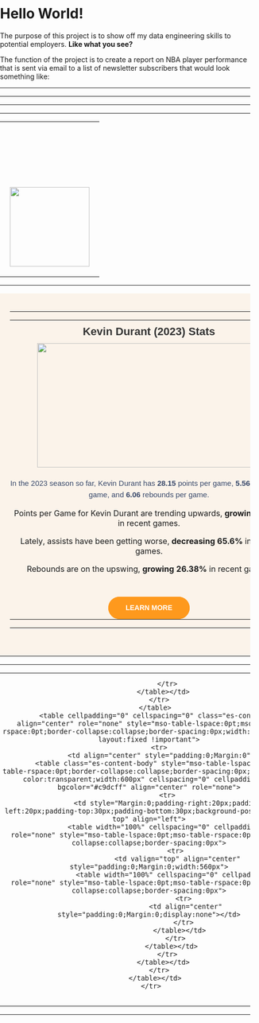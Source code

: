 <h1>Hello World!</h1>

<p>The purpose of this project is to show off my data engineering skills to potential employers. <strong>Like what you see?</strong></p>

<p>The function of the project is to create a report on NBA player performance that is sent via email to a list of newsletter subscribers that would look something like: </p>



<!DOCTYPE html PUBLIC "-//W3C//DTD XHTML 1.0 Transitional//EN" "http://www.w3.org/TR/xhtml1/DTD/xhtml1-transitional.dtd">
<html dir="ltr" xmlns="http://www.w3.org/1999/xhtml" xmlns:o="urn:schemas-microsoft-com:office:office" lang="en">
 <head>
  <meta charset="UTF-8">
  <meta content="width=device-width, initial-scale=1" name="viewport">
  <meta name="x-apple-disable-message-reformatting">
  <meta http-equiv="X-UA-Compatible" content="IE=edge">
  <meta content="telephone=no" name="format-detection">
  <title>New email template 2023-12-26</title><!--[if (mso 16)]>
    <style type="text/css">
    a {text-decoration: none;}
    </style>
    <![endif]--><!--[if gte mso 9]><style>sup { font-size: 100% !important; }</style><![endif]--><!--[if gte mso 9]>
<xml>
    <o:OfficeDocumentSettings>
    <o:AllowPNG></o:AllowPNG>
    <o:PixelsPerInch>96</o:PixelsPerInch>
    </o:OfficeDocumentSettings>
</xml>
<![endif]--><!--[if !mso]><!-- -->
  <link href="https://fonts.googleapis.com/css2?family=Changa:wght@200;300;400;500;600;700;800&display=swap" rel="stylesheet">
  <link href="https://fonts.googleapis.com/css2?family=Montserrat:ital,wght@0,400;0,500;0,600;0,700;0,800;1,400;1,500;1,600;1,700;1,800&display=swap" rel="stylesheet"><!--<![endif]-->
  <style type="text/css">
.rollover:hover .rollover-first {
  max-height:0px!important;
  display:none!important;
  }
  .rollover:hover .rollover-second {
  max-height:none!important;
  display:block!important;
  }
  .rollover span {
  font-size:0px;
  }
  u + .body img ~ div div {
  display:none;
  }
  #outlook a {
  padding:0;
  }
  span.MsoHyperlink,
span.MsoHyperlinkFollowed {
  color:inherit;
  mso-style-priority:99;
  }
  a.es-button {
  mso-style-priority:100!important;
  text-decoration:none!important;
  }
  a[x-apple-data-detectors] {
  color:inherit!important;
  text-decoration:none!important;
  font-size:inherit!important;
  font-family:inherit!important;
  font-weight:inherit!important;
  line-height:inherit!important;
  }
  .es-desk-hidden {
  display:none;
  float:left;
  overflow:hidden;
  width:0;
  max-height:0;
  line-height:0;
  mso-hide:all;
  }
  .es-button-border:hover > a.es-button {
  color:#ffffff!important;
  }
@media only screen and (max-width:600px) {*[class="gmail-fix"] { display:none!important } p, a { line-height:150%!important } h1, h1 a { line-height:120%!important } h2, h2 a { line-height:120%!important } h3, h3 a { line-height:120%!important } h4, h4 a { line-height:120%!important } h5, h5 a { line-height:120%!important } h6, h6 a { line-height:120%!important } h1 { font-size:40px!important; text-align:left } h2 { font-size:28px!important; text-align:left } h3 { font-size:18px!important; text-align:left } h4 { font-size:24px!important; text-align:left } h5 { font-size:20px!important; text-align:left } h6 { font-size:16px!important; text-align:left } .es-header-body h1 a, .es-content-body h1 a, .es-footer-body h1 a { font-size:40px!important } .es-header-body h2 a, .es-content-body h2 a, .es-footer-body h2 a { font-size:28px!important } .es-header-body h3 a, .es-content-body h3 a, .es-footer-body h3 a { font-size:18px!important } .es-header-body h4 a, .es-content-body h4 a, .es-footer-body h4 a { font-size:24px!important } .es-header-body h5 a, .es-content-body h5 a, .es-footer-body h5 a { font-size:20px!important } .es-header-body h6 a, .es-content-body h6 a, .es-footer-body h6 a { font-size:16px!important } .es-menu td a { font-size:14px!important } .es-header-body p, .es-header-body a { font-size:14px!important } .es-content-body p, .es-content-body a { font-size:14px!important } .es-footer-body p, .es-footer-body a { font-size:12px!important } .es-infoblock p, .es-infoblock a { font-size:12px!important } .es-m-txt-c, .es-m-txt-c h1, .es-m-txt-c h2, .es-m-txt-c h3, .es-m-txt-c h4, .es-m-txt-c h5, .es-m-txt-c h6 { text-align:center!important } .es-m-txt-r, .es-m-txt-r h1, .es-m-txt-r h2, .es-m-txt-r h3, .es-m-txt-r h4, .es-m-txt-r h5, .es-m-txt-r h6 { text-align:right!important } .es-m-txt-j, .es-m-txt-j h1, .es-m-txt-j h2, .es-m-txt-j h3, .es-m-txt-j h4, .es-m-txt-j h5, .es-m-txt-j h6 { text-align:justify!important } .es-m-txt-l, .es-m-txt-l h1, .es-m-txt-l h2, .es-m-txt-l h3, .es-m-txt-l h4, .es-m-txt-l h5, .es-m-txt-l h6 { text-align:left!important } .es-m-txt-r img, .es-m-txt-c img, .es-m-txt-l img { display:inline!important } .es-m-txt-r .rollover:hover .rollover-second, .es-m-txt-c .rollover:hover .rollover-second, .es-m-txt-l .rollover:hover .rollover-second { display:inline!important } .es-m-txt-r .rollover span, .es-m-txt-c .rollover span, .es-m-txt-l .rollover span { line-height:0!important; font-size:0!important } .es-spacer { display:inline-table } a.es-button, button.es-button { font-size:14px!important; line-height:120%!important } a.es-button, button.es-button, .es-button-border { display:inline-block!important } .es-m-fw, .es-m-fw.es-fw, .es-m-fw .es-button { display:block!important } .es-m-il, .es-m-il .es-button, .es-social, .es-social td, .es-menu { display:inline-block!important } .es-adaptive table, .es-left, .es-right { width:100%!important } .es-content table, .es-header table, .es-footer table, .es-content, .es-footer, .es-header { width:100%!important; max-width:600px!important } .adapt-img { width:100%!important; height:auto!important } .es-mobile-hidden, .es-hidden { display:none!important } .es-desk-hidden { width:auto!important; overflow:visible!important; float:none!important; max-height:inherit!important; line-height:inherit!important } tr.es-desk-hidden { display:table-row!important } table.es-desk-hidden { display:table!important } td.es-desk-menu-hidden { display:table-cell!important } .es-menu td { width:1%!important } table.es-table-not-adapt, .esd-block-html table { width:auto!important } .es-social td { padding-bottom:10px } .h-auto { height:auto!important } }
@media screen and (max-width:384px) {.mail-message-content { width:414px!important } }
</style>
 </head>
 <body class="body" style="width:100%;height:100%;padding:0;Margin:0">
  <div dir="ltr" class="es-wrapper-color" lang="en" style="background-color:transparent"><!--[if gte mso 9]>
 <v:background xmlns:v="urn:schemas-microsoft-com:vml" fill="t">
   <v:fill type="tile" src="https://ebzqijg.stripocdn.email/content/guids/CABINET_65537f22c5da57c992bf433adb4ccac3109de2d483c4d1838be624edcf60c046/images/image.png" color="transparent" origin="0.5, 0" position="0.5, 0"></v:fill>
 </v:background>
<![endif]-->
   <table class="es-wrapper" width="100%" cellspacing="0" cellpadding="0" background="https://ebzqijg.stripocdn.email/content/guids/CABINET_65537f22c5da57c992bf433adb4ccac3109de2d483c4d1838be624edcf60c046/images/image.png" style="mso-table-lspace:0pt;mso-table-rspace:0pt;border-collapse:collapse;border-spacing:0px;padding:0;Margin:0;width:100%;height:100%;background-image:url(https://ebzqijg.stripocdn.email/content/guids/CABINET_65537f22c5da57c992bf433adb4ccac3109de2d483c4d1838be624edcf60c046/images/image.png);background-repeat:repeat;background-position:center top;background-color:transparent" role="none">
     <tr>
      <td class="es-m-margin" valign="top" style="padding:0;Margin:0">
       <table class="es-content" cellspacing="0" cellpadding="0" align="center" role="none" style="mso-table-lspace:0pt;mso-table-rspace:0pt;border-collapse:collapse;border-spacing:0px;width:100%;table-layout:fixed !important">
         <tr>
          <td align="center" style="padding:0;Margin:0">
           <table class="es-content-body" cellspacing="0" cellpadding="0" align="center" style="mso-table-lspace:0pt;mso-table-rspace:0pt;border-collapse:collapse;border-spacing:0px;background-color:transparent;width:600px" role="none">
             <tr>
              <td align="left" style="padding:0;Margin:0">
               <table cellpadding="0" cellspacing="0" width="100%" role="none" style="mso-table-lspace:0pt;mso-table-rspace:0pt;border-collapse:collapse;border-spacing:0px">
                 <tr>
                  <td align="center" valign="top" style="padding:0;Margin:0;width:600px">
                   <table cellpadding="0" cellspacing="0" width="100%" role="presentation" style="mso-table-lspace:0pt;mso-table-rspace:0pt;border-collapse:collapse;border-spacing:0px">
                     <tr>
                      <td align="center" height="112" style="padding:0;Margin:0"></td>
                     </tr>
                     <tr>
                      <td align="center" style="padding:20px;Margin:0;font-size:0px"><img class="adapt-img" src="https://upload.wikimedia.org/wikipedia/fr/5/56/Phoenix_Suns_2013.png" alt="" style="display:block;font-size:15px;border:0;outline:none;text-decoration:none" width="160" height="160"></td>
                     </tr>
                   </table></td>
                 </tr>
               </table></td>
             </tr>
             <tr>
              <td align="left" style="Margin:0;padding-top:20px;padding-right:20px;padding-bottom:40px;padding-left:20px;background-color:#fbf3ea" bgcolor="#fbf3ea">
               <table cellpadding="0" cellspacing="0" width="100%" role="none" style="mso-table-lspace:0pt;mso-table-rspace:0pt;border-collapse:collapse;border-spacing:0px">
                 <tr>
                  <td align="center" valign="top" style="padding:0;Margin:0;width:560px">
                   <table cellpadding="0" cellspacing="0" width="100%" role="presentation" style="mso-table-lspace:0pt;mso-table-rspace:0pt;border-collapse:collapse;border-spacing:0px">
                     <tr>
                      <td align="center" class="es-m-txt-c" style="padding:10px;Margin:0"><h3 style="Margin:0;font-family:Changa, sans-serif;mso-line-height-rule:exactly;letter-spacing:0;font-size:22px;font-style:normal;font-weight:bold;line-height:26px;color:#333333">Kevin Durant (2023) Stats</h3></td>
                     </tr>
                     <tr>
                     <td align="center" style="padding:0;Margin:0;font-size:0px"><img class="adapt-img" src="https://baller-airflow-proj.s3.amazonaws.com/baller_files/gamepoints_153_2023_2024-01-11.png" alt="" style="display:block;font-size:15px;border:0;outline:none;text-decoration:none" width="450" height="250"></td>
                     </tr>
                     <tr>
                      <td align="center" style="padding:0;Margin:0;padding-top:20px"><p style="Margin:0;mso-line-height-rule:exactly;font-family:Montserrat, sans-serif;line-height:23px;letter-spacing:0;color:#374769;font-size:15px">In the 2023 season so far, Kevin Durant has <strong>28.15</strong> points per game, <strong>5.56</strong> assists per game, and <strong>6.06</strong> rebounds per game. <p>Points per Game for Kevin Durant are trending upwards, <strong>growing 6.34%</strong> in recent games.</p> <p>Lately, assists have been getting worse, <strong>decreasing 65.6%</strong> in recent games.</p> <p>Rebounds are on the upswing, <strong>growing 26.38%</strong> in recent games.</p> </p></td>
                     </tr>
                     <tr>
                      <td align="center" style="padding:0;Margin:0;padding-top:30px"><!--[if mso]><a href="https://www.little-ladder.com/" target="_blank" hidden>
	<v:roundrect xmlns:v="urn:schemas-microsoft-com:vml" xmlns:w="urn:schemas-microsoft-com:office:word" esdevVmlButton href="https://www.little-ladder.com/" 
                style="height:44px; v-text-anchor:middle; width:165px" arcsize="50%" stroke="f"  fillcolor="#fe991d">
		<w:anchorlock></w:anchorlock>
		<center style='color:#ffffff; font-family:arial, "helvetica neue", helvetica, sans-serif; font-size:14px; font-weight:700; line-height:14px;  mso-text-raise:1px'>LEARN MORE</center>
	</v:roundrect></a>
<![endif]--><!--[if !mso]><!-- --><span class="es-button-border msohide" style="border-style:solid;border-color:#ff564e;background:#fe991d;border-width:0px;display:inline-block;border-radius:30px;width:auto;mso-hide:all"><a href="https://www.little-ladder.com/" class="es-button" target="_blank" style="mso-style-priority:100 !important;text-decoration:none !important;mso-line-height-rule:exactly;color:#FFFFFF;font-size:14px;padding:14px 35px 14px 35px;display:inline-block;background:#fe991d;border-radius:30px;font-family:arial, 'helvetica neue', helvetica, sans-serif;font-weight:bold;font-style:normal;line-height:17px;width:auto;text-align:center;letter-spacing:0;mso-padding-alt:0;mso-border-alt:10px solid #fe991d">LEARN MORE</a></span><!--<![endif]--></td>
                     </tr>
                   </table></td>
                 </tr>
               </table></td>
             </tr>
           </table></td>
         </tr>
       </table>
       <table class="es-footer" cellspacing="0" cellpadding="0" align="center" role="none" style="mso-table-lspace:0pt;mso-table-rspace:0pt;border-collapse:collapse;border-spacing:0px;width:100%;table-layout:fixed !important;background-color:transparent;background-repeat:repeat;background-position:center top">
         <tr>
          <td align="center" style="padding:0;Margin:0">
           <table class="es-footer-body" cellspacing="0" cellpadding="0" bgcolor="#ffffff" align="center" role="none" style="mso-table-lspace:0pt;mso-table-rspace:0pt;border-collapse:collapse;border-spacing:0px;background-color:#E33650;width:600px">
             <tr>
             
             </tr>
           </table></td>
         </tr>
       </table>
       <table cellpadding="0" cellspacing="0" class="es-content" align="center" role="none" style="mso-table-lspace:0pt;mso-table-rspace:0pt;border-collapse:collapse;border-spacing:0px;width:100%;table-layout:fixed !important">
         <tr>
          <td align="center" style="padding:0;Margin:0">
           <table class="es-content-body" style="mso-table-lspace:0pt;mso-table-rspace:0pt;border-collapse:collapse;border-spacing:0px;background-color:transparent;width:600px" cellspacing="0" cellpadding="0" bgcolor="#c9dcff" align="center" role="none">
             <tr>
              <td style="Margin:0;padding-right:20px;padding-left:20px;padding-top:30px;padding-bottom:30px;background-position:left top" align="left">
               <table width="100%" cellspacing="0" cellpadding="0" role="none" style="mso-table-lspace:0pt;mso-table-rspace:0pt;border-collapse:collapse;border-spacing:0px">
                 <tr>
                  <td valign="top" align="center" style="padding:0;Margin:0;width:560px">
                   <table width="100%" cellspacing="0" cellpadding="0" role="none" style="mso-table-lspace:0pt;mso-table-rspace:0pt;border-collapse:collapse;border-spacing:0px">
                     <tr>
                      <td align="center" style="padding:0;Margin:0;display:none"></td>
                     </tr>
                   </table></td>
                 </tr>
               </table></td>
             </tr>
           </table></td>
         </tr>
       </table></td>
     </tr>
   </table>
  </div>
 </body>
</html>



